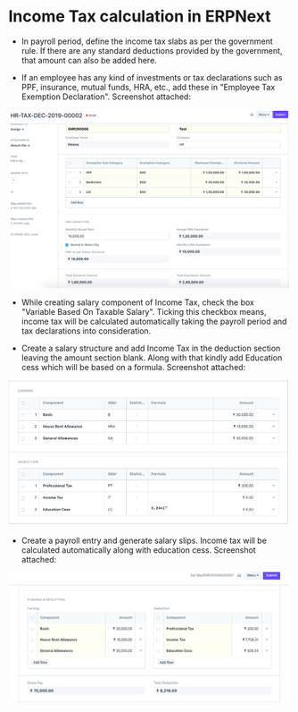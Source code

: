 
# Income Tax calculation in ERPNext



* In payroll period, define the income tax slabs as per the government rule. If there are any standard deductions provided by the government, that amount can also be added here.

  
* If an employee has any kind of investments or tax declarations such as PPF, insurance, mutual funds, HRA, etc., add these in "Employee Tax Exemption Declaration". Screenshot attached:

  
![](/files/K0DGKxb.png)  
* While creating salary component of Income Tax, check the box "Variable Based On Taxable Salary". Ticking this checkbox means, income tax will be calculated automatically taking the payroll period and tax declarations into consideration.

  
* Create a salary structure and add Income Tax in the deduction section leaving the amount section blank. Along with that kindly add Education cess which will be based on a formula. Screenshot attached:

  
![](/files/paJO8Kk.png)  
* Create a payroll entry and generate salary slips. Income tax will be calculated automatically along with education cess. Screenshot attached:

  
![](/files/svhgWSq.png)  





